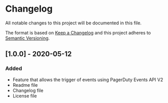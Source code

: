 # Changelog
All notable changes to this project will be documented in this file.

The format is based on [Keep a Changelog](http://keepachangelog.com/en/1.0.0/)
and this project adheres to [Semantic Versioning](http://semver.org/spec/v2.0.0.html).

## [1.0.0] - 2020-05-12
### Added
* Feature that allows the trigger of events using PagerDuty Events API V2
* Readme file
* Changelog file
* License file
